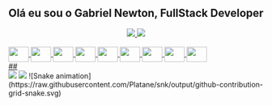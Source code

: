 ## Olá eu sou o Gabriel Newton, FullStack Developer
<div align="center">
  <a href="https://github.com/Gabriel-Newton-dev">
  <img height="180em" src="https://github-readme-stats.vercel.app/api?username=Gabriel-Newton-dev&show_icons=true&theme=merko&include_all_commits=true&count_private=true"/>
  <img height="180em" src="https://github-readme-stats.vercel.app/api/top-langs/?username=Gabriel-Newton-dev&layout=compact&langs_count=7&theme=merko"/>
</div>
<div style="display: inline_block"><br>
  <img align="center" height="30" width="40" img src="https://cdn.jsdelivr.net/gh/devicons/devicon/icons/go/go-original-wordmark.svg" />
  <img align="center" height="30" width="40" img src="https://cdn.jsdelivr.net/gh/devicons/devicon/icons/python/python-original-wordmark.svg" />
  <img align="center" height="30" width="40" img src="https://cdn.jsdelivr.net/gh/devicons/devicon/icons/html5/html5-original.svg" />
  <img align="center" height="30" width="40" img src="https://cdn.jsdelivr.net/gh/devicons/devicon/icons/css3/css3-original.svg" />
  <img align="center" height="30" width="40" img src="https://cdn.jsdelivr.net/gh/devicons/devicon/icons/javascript/javascript-original.svg" />
  <img align="center" height="30" width="40" img src="https://cdn.jsdelivr.net/gh/devicons/devicon/icons/terraform/terraform-original-wordmark.svg" />
  <img align="center" height="30" width="40" img src="https://cdn.jsdelivr.net/gh/devicons/devicon/icons/gitlab/gitlab-original.svg" />
  <img align="center" height="30" width="40" img src="https://cdn.jsdelivr.net/gh/devicons/devicon/icons/docker/docker-original-wordmark.svg" />
  <img align="center" height="30" width="40" img src="https://cdn.jsdelivr.net/gh/devicons/devicon/icons/mysql/mysql-original-wordmark.svg" />
</div>
  ##
<div>
  <a href = "mailto:gabrielnewton.dev@gmail.com@gmail.com"> <img src="https://img.shields.io/badge/Gmail-D14836?style=for-the-badge&logo=gmail&logoColor=white" target="_blank"></a>
  <a href="https://www.linkedin.com/in/gabriel-newton-dos-santos-b15620202/" target="_blank"> <img src="https://img.shields.io/badge/-LinkedIn-%230077B5?style=for-the-badge&logo=linkedin&logoColor=white" target="_blank"></a> 
![Snake animation](https://raw.githubusercontent.com/Platane/snk/output/github-contribution-grid-snake.svg)
</div>

